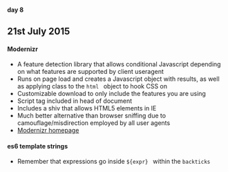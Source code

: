 #### day 8
## 21st July 2015

#### Modernizr
* A feature detection library that allows conditional Javascript depending on what features are supported by client useragent
* Runs on page load and creates a Javascript object with results, as well as applying class to the ```html ``` object to hook CSS on
* Customizable download to only include the features you are using
* Script tag included in head of document
* Includes a shiv that allows HTML5 elements in IE
* Much better alternative than browser sniffing due to camouflage/misdirection employed by all user agents
* [Modernizr homepage](http://modernizr.com/)

#### es6 template strings
* Remember that expressions go inside ```${expr} ``` within the `backticks`
